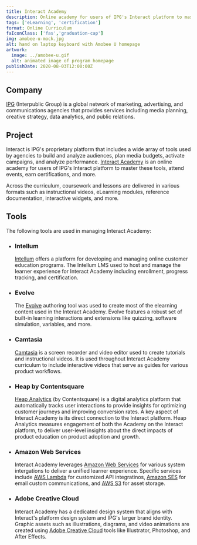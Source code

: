 ```yaml
---
title: Interact Academy
description: Online academy for users of IPG's Interact platform to master its wide array of marketing tools
tags: ['eLearning', 'certification']
format: Online Curriculum
faIconClass: ['fas','graduation-cap']
img: amobee-u-mock.jpg
alt: hand on laptop keyboard with Amobee U homepage
artwork:
  image: ../amobee-u.gif
  alt: animated image of program homepage
publishDate: 2020-08-03T12:00:00Z
---
```


## Company

[IPG](https://interpublic.com) (Interpublic Group) is a global network of marketing, advertising, and communications agencies that provides services including media planning, creative strategy, data analytics, and public relations.

## Project

Interact is IPG's proprietary platform that includes a wide array of tools used by agencies to build and analyze audiences, plan media budgets, activate campaigns, and analyze performance. [Interact Academy](https://academy.kinesso.com) is an online academy for users of IPG's Interact platform to master these tools, attend events, earn certifications, and more.
<!--
<artwork :artwork="artwork"></artwork>
-->
Across the curriculum, coursework and lessons are delivered in various formats such as instructional videos, eLearning modules, reference documentation, interactive widgets, and more.

## Tools

The following tools are used in managing Interact Academy:

- ### **Intellum**
  [Intellum](https://www.intellum.com/platform/overview) offers a platform for developing and managing online customer education programs. The Intellum LMS used to host and manage the learner experience for Interact Academy including enrollment, progress tracking, and certification.

- ### **Evolve**
  The [Evolve](https://www.evolveauthoring.com/) authoring tool was used to create most of the elearning content used in the Interact Academy. Evolve features a robust set of built-in learning interactions and extensions like quizzing, software simulation, variables, and more.

- ### **Camtasia**
  [Camtasia](https://www.techsmith.com/video-editor.html) is a screen recorder and video editor used to create tutorials and instructional videos. It is used throughout Interact Academy curriculum to include interactive videos that serve as guides for various product workflows.

- ### **Heap by Contentsquare**
  [Heap Analytics]([url](https://www.heap.io/)) (by Contentsquare) is a digital analytics platform that automatically tracks user interactions to provide insights for optimizing customer journeys and improving conversion rates. A key aspect of Interact Academy is its direct connection to the Interact platform. Heap Analytics measures engagement of both the Academy on the Interact platform, to deliver user-level insights about the direct impacts of product education on product adoption and growth.

- ### **Amazon Web Services**
  Interact Academy leverages [Amazon Web Services](https://aws.amazon.com/) for various system intergations to deliver a unified learner experience. Specific services include [AWS Lambda](https://aws.amazon.com/lambda/) for customized API integratinos, [Amazon SES](https://aws.amazon.com/ses/) for email custom communications, and [AWS S3](https://aws.amazon.com/s3/) for asset storage.

- ### **Adobe Creative Cloud**
  Interact Academy has a dedicated design system that aligns with Interact's platform design system and IPG's larger brand identity. Graphic assets such as illustrations, diagrams, and video animations are created using [Adobe Creative Cloud](https://www.adobe.com/creativecloud) tools like Illustrator, Photoshop, and After Effects.
